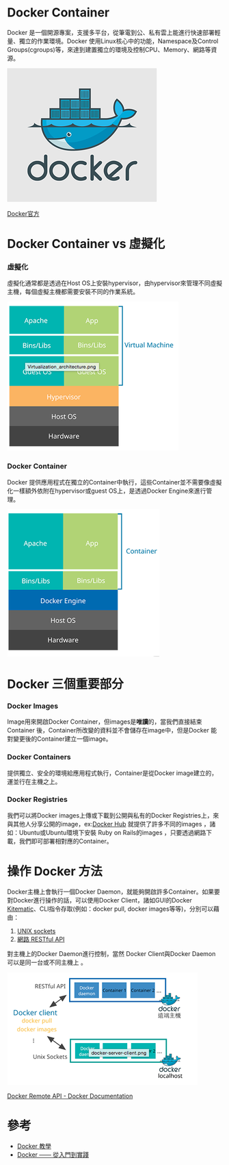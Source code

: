 # Docker Container
Docker 是一個開源專案，支援多平台，從筆電到公、私有雲上能進行快速部署輕量、獨立的作業環境。Docker 使用Linux核心中的功能，Namespace及Control Groups(cgroups)等，來達到建置獨立的環境及控制CPU、Memory、網路等資源。

![Docker](images/large_v.png)

[Docker官方]( http://www.docker.com/)

# Docker Container vs 虛擬化

### 虛擬化

虛擬化通常都是透過在Host OS上安裝hypervisor，由hypervisor來管理不同虛擬主機，每個虛擬主機都需要安裝不同的作業系統。

![虛擬化](images/virtual.png)

### Docker Container
Docker 提供應用程式在獨立的Container中執行，這些Container並不需要像虛擬化一樣額外依附在hypervisor或guest OS上，是透過Docker Engine來進行管理。

![Docker Container](images/container.png)

# Docker 三個重要部分
### Docker Images
Image用來開啟Docker Container，但images是**唯讀**的，當我們直接結束Container 後，Container所改變的資料並不會儲存在image中，但是Docker 能對變更後的Container建立一個image。

### Docker Containers
提供獨立、安全的環境給應用程式執行，Container是從Docker image建立的，運並行在主機之上。

### Docker Registries
我們可以將Docker images上傳或下載到公開與私有的Docker Registries上，來與其他人分享公開的image，ex:[Docker Hub](https://hub.docker.com/) 就提供了許多不同的images ，諸如：Ubuntu或Ubuntu環境下安裝 Ruby on Rails的images ，只要透過網路下載，我們即可部署相對應的Container。

# 操作 Docker 方法
Docker主機上會執行一個Docker Daemon，就能夠開啟許多Container。如果要對Docker進行操作的話，可以使用Docker Client，諸如GUI的Docker [Kitematic](https://kitematic.com/)、CLI指令存取(例如：docker pull, docker images等等)，分別可以藉由：

1. [UNIX sockets](http://en.wikipedia.org/wiki/Unix_domain_socket)
2. [網路 RESTful API](http://en.wikipedia.org/wiki/Representational_state_transfer)

對主機上的Docker Daemon進行控制，當然 Docker Client與Docker Daemon 可以是同一台或不同主機上 。

![溝通方式](images/communication.png)

[Docker Remote API - Docker Documentation](https://docs.docker.com/reference/api/docker_remote_api/)

# 參考
* [Docker 教學](http://www.openfoundry.org/tw/tech-column/9319-docker-101)
* [Docker —— 從入門到實踐](https://www.gitbook.com/book/philipzheng/docker_practice/details)

